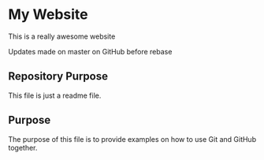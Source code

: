 # My Website

This is a really awesome website

Updates made on master on GitHub before rebase

## Repository Purpose

This file is just a readme file.

## Purpose

The purpose of this file is to provide examples
on how to use Git and GitHub together.